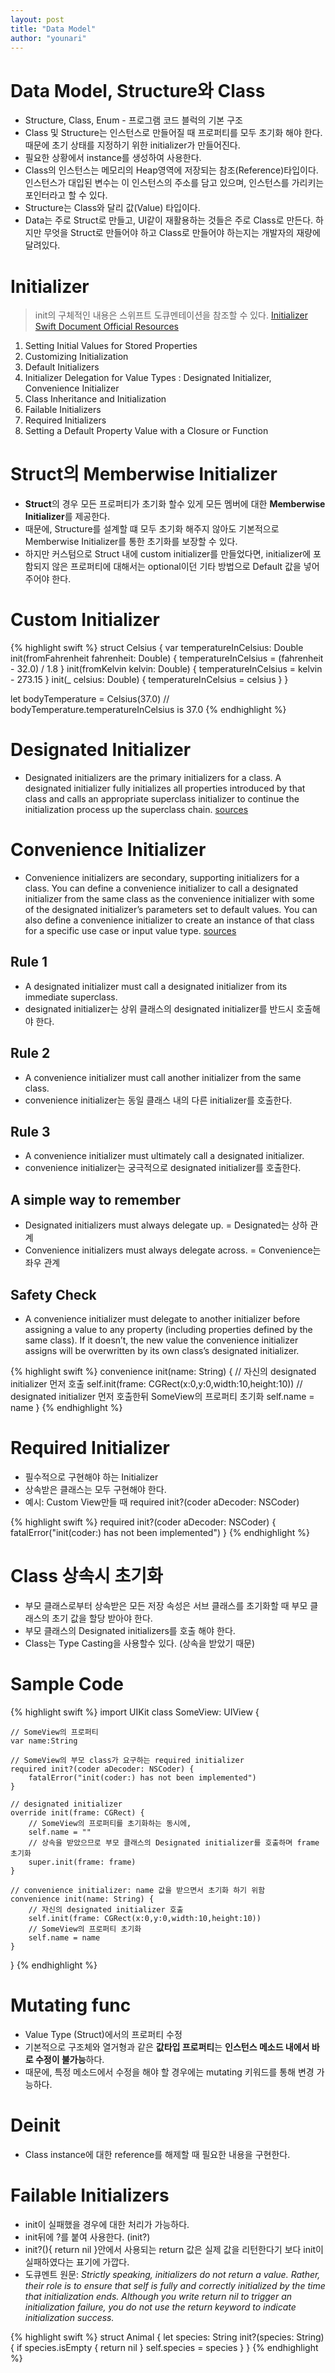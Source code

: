 ```yaml
---
layout: post
title: "Data Model"
author: "younari"
---
```


# Data Model, Structure와 Class
- Structure, Class, Enum - 프로그램 코드 블럭의 기본 구조
- Class 및 Structure는 인스턴스로 만들어질 때 프로퍼티를 모두 초기화 해야 한다. 때문에 초기 상태를 지정하기 위한 initializer가 만들어진다.
- 필요한 상황에서 instance를 생성하여 사용한다.
- Class의 인스턴스는 메모리의 Heap영역에 저장되는 참조(Reference)타입이다. 인스턴스가 대입된 변수는 이 인스턴스의 주소를 담고 있으며, 인스턴스를 가리키는 포인터라고 할 수 있다.
- Structure는 Class와 달리 값(Value) 타입이다.
- Data는 주로 Struct로 만들고, UI같이 재활용하는 것들은 주로 Class로 만든다. 하지만 무엇을 Struct로 만들어야 하고 Class로 만들어야 하는지는 개발자의 재량에 달려있다.

# Initializer

> init의 구체적인 내용은 스위프트 도큐멘테이션을 참조할 수 있다. [Initializer Swift Document Official Resources](https://developer.apple.com/library/content/documentation/Swift/Conceptual/Swift_Programming_Language/Initialization.html)

1. Setting Initial Values for Stored Properties
2. Customizing Initialization
3. Default Initializers
4. Initializer Delegation for Value Types : Designated Initializer, Convenience Initializer
5. Class Inheritance and Initialization
6. Failable Initializers
7. Required Initializers
8. Setting a Default Property Value with a Closure or Function

# Struct의 Memberwise Initializer
- **Struct**의 경우 모든 프로퍼티가 초기화 할수 있게 모든 멤버에 대한 **Memberwise Initializer**를 제공한다.
- 때문에, Structure를 설계할 떄 모두 초기화 해주지 않아도 기본적으로 Memberwise Initializer를 통한 초기화를 보장할 수 있다.
- 하지만 커스텀으로 Struct 내에 custom initializer를 만들었다면, initializer에 포함되지 않은 프로퍼티에 대해서는 optional이던 기타 방법으로 Default 값을 넣어주어야 한다.

# Custom Initializer

{% highlight swift %}
struct Celsius {
    var temperatureInCelsius: Double
    init(fromFahrenheit fahrenheit: Double) {
        temperatureInCelsius = (fahrenheit - 32.0) / 1.8
    }
    init(fromKelvin kelvin: Double) {
        temperatureInCelsius = kelvin - 273.15
    }
    init(_ celsius: Double) {
        temperatureInCelsius = celsius
    }
}

let bodyTemperature = Celsius(37.0)
// bodyTemperature.temperatureInCelsius is 37.0
{% endhighlight %}

# Designated Initializer
- Designated initializers are the primary initializers for a class. A designated initializer fully initializes all properties introduced by that class and calls an appropriate superclass initializer to continue the initialization process up the superclass chain. [sources](https://developer.apple.com/library/content/documentation/Swift/Conceptual/Swift_Programming_Language/Initialization.html)


# Convenience Initializer
- Convenience initializers are secondary, supporting initializers for a class. You can define a convenience initializer to call a designated initializer from the same class as the convenience initializer with some of the designated initializer’s parameters set to default values. You can also define a convenience initializer to create an instance of that class for a specific use case or input value type. [sources](https://developer.apple.com/library/content/documentation/Swift/Conceptual/Swift_Programming_Language/Initialization.html)


## Rule 1
- A designated initializer must call a designated initializer from its immediate superclass.
- designated initializer는 상위 클래스의 designated initializer를 반드시 호출해야 한다.

## Rule 2
- A convenience initializer must call another initializer from the same class.
- convenience initializer는 동일 클래스 내의 다른 initializer를 호출한다.

## Rule 3
- A convenience initializer must ultimately call a designated initializer.
- convenience initializer는 궁극적으로 designated initializer를 호출한다.

## A simple way to remember
- Designated initializers must always delegate up. = Designated는 상하 관계
- Convenience initializers must always delegate across. = Convenience는 좌우 관계

## Safety Check
- A convenience initializer must delegate to another initializer before assigning a value to any property (including properties defined by the same class). If it doesn’t, the new value the convenience initializer assigns will be overwritten by its own class’s designated initializer.

{% highlight swift %}
convenience init(name: String) {
    // 자신의 designated initializer 먼저 호출
    self.init(frame: CGRect(x:0,y:0,width:10,height:10))
    // designated initializer 먼저 호출한뒤 SomeView의 프로퍼티 초기화
    self.name = name
}
{% endhighlight %}

# Required Initializer 
- 필수적으로 구현해야 하는 Initializer
- 상속받은 클래스는 모두 구현해야 한다.
- 예시: Custom View만들 때 required init?(coder aDecoder: NSCoder)

{% highlight swift %}
required init?(coder aDecoder: NSCoder) {
    fatalError("init(coder:) has not been implemented")
}
{% endhighlight %}

# Class 상속시 초기화
- 부모 클래스로부터 상속받은 모든 저장 속성은 서브 클래스를 초기화할 때 부모 클래스의 초기 값을 할당 받아야 한다.
- 부모 클래스의 Designated initializers를 호출 해야 한다.
- Class는 Type Casting을 사용할수 있다. (상속을 받았기 때문)

# Sample Code

{% highlight swift %}
import UIKit
class SomeView: UIView {
	
	// SomeView의 프로퍼티
	var name:String
	    
	// SomeView의 부모 class가 요구하는 required initializer
	required init?(coder aDecoder: NSCoder) {
	    fatalError("init(coder:) has not been implemented")
	}
	    
	// designated initializer
	override init(frame: CGRect) {
	    // SomeView의 프로퍼티를 초기화하는 동시에,
	    self.name = ""
	    // 상속을 받았으므로 부모 클래스의 Designated initializer를 호출하며 frame 초기화
	    super.init(frame: frame)
	}
	    
	// convenience initializer: name 값을 받으면서 초기화 하기 위함
	convenience init(name: String) {
	    // 자신의 designated initializer 호출
	    self.init(frame: CGRect(x:0,y:0,width:10,height:10))
	    // SomeView의 프로퍼티 초기화
	    self.name = name
	}

}
{% endhighlight %}

# Mutating func
- Value Type (Struct)에서의 프로퍼티 수정
- 기본적으로 구조체와 열거형과 같은 **값타입 프로퍼티**는 **인스턴스 메소드 내에서 바로 수정이 불가능**하다.- 때문에, 특정 메소드에서 수정을 해야 할 경우에는 mutating 키워드를 통해 변경 가능하다.

# Deinit
- Class instance에 대한 reference를 해제할 때 필요한 내용을 구현한다.

# Failable Initializers
- init이 실패했을 경우에 대한 처리가 가능하다.
- init뒤에 ?를 붙여 사용한다. (init?)
- init?(){ return nil }안에서 사용되는 return 값은 실제 값을 리턴한다기 보다 init이 실패하였다는 표기에 가깝다.
- 도큐멘트 원문: *Strictly speaking, initializers do not return a value. Rather, their role is to ensure that self is fully and correctly initialized by the time that initialization ends. Although you write return nil to trigger an initialization failure, you do not use the return keyword to indicate initialization success.*

{% highlight swift %}
struct Animal {
    let species: String
    init?(species: String) {
        if species.isEmpty { return nil }
        self.species = species
    }
}
{% endhighlight %}

# 